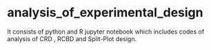 # analysis_of_experimental_design
It consists of python and R jupyter notebook which includes codes of analysis of CRD , RCBD and Split-Plot design.

